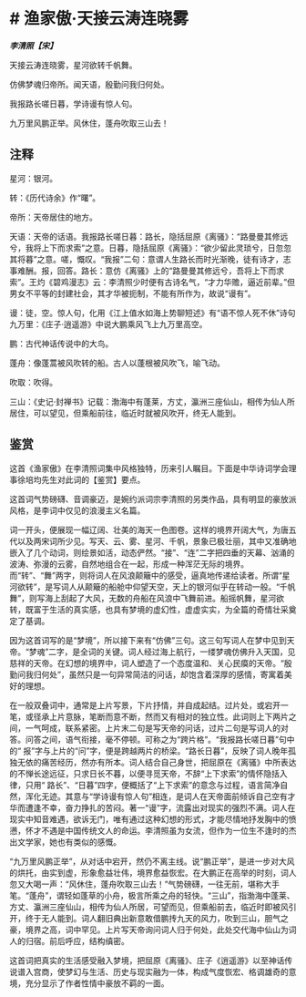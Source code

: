 # # 渔家傲·天接云涛连晓雾

***李清照【宋】***

天接云涛连晓雾，星河欲转千帆舞。

仿佛梦魂归帝所。闻天语，殷勤问我归何处。

我报路长嗟日暮，学诗谩有惊人句。

九万里风鹏正举。风休住，蓬舟吹取三山去！

## 注释

星河：银河。

转：《历代诗余》作“曙”。

帝所：天帝居住的地方。

天语：天帝的话语。我报路长嗟日暮：路长，隐括屈原《离骚》：“路曼曼其修远兮，我将上下而求索”之意。日暮，隐括屈原《离骚》：“欲少留此灵琐兮，日忽忽其将暮”之意。嗟，慨叹。“我报”二句：意谓人生路长而时光渐晚，徒有诗才，志事难酬。报，回答。路长：意仿《离骚》上的“路曼曼其修远兮，吾将上下而求索”。王灼《碧鸡漫志》云：李清照少时便有古诗名气，“才力华赡，逼近前辈。”但男女不平等的封建社会，其才华被扼制，不能有所作为，故说“谩有”。

谩：徒，空。惊人句，化用《江上值水如海上势聊短述》有“语不惊人死不休”诗句九万里：《庄子·逍遥游》中说大鹏乘风飞上九万里高空。

鹏：古代神话传说中的大鸟。

蓬舟：像蓬蒿被风吹转的船。古人以蓬根被风吹飞，喻飞动。

吹取：吹得。

三山：《史记·封禅书》记载：渤海中有蓬莱，方丈，瀛洲三座仙山，相传为仙人所居住，可以望见，但乘船前往，临近时就被风吹开，终无人能到。

## 鉴赏

这首《渔家傲》在李清照词集中风格独特，历来引人瞩目。下面是中华诗词学会理事徐培均先生对此词的【鉴赏】要点。

这首词气势磅礴、音调豪迈，是婉约派词宗李清照的另类作品，具有明显的豪放派风格，是李词中仅见的浪漫主义名篇。

词一开头，便展现一幅辽阔、壮美的海天一色图卷。这样的境界开阔大气，为唐五代以及两宋词所少见。写天、云、雾、星河、千帆，景象已极壮丽，其中又准确地嵌入了几个动词，则绘景如活，动态俨然。“接”、“连”二字把四垂的天幕、汹涌的波涛、弥漫的云雾，自然地组合在一起，形成一种浑茫无际的境界。而“转”、“舞”两字，则将词人在风浪颠簸中的感受，逼真地传递给读者。所谓“星河欲转”，是写词人从颠簸的船舱中仰望天空，天上的银河似乎在转动一般。“千帆舞”，则写海上刮起了大风，无数的舟船在风浪中飞舞前进。船摇帆舞，星河欲转，既富于生活的真实感，也具有梦境的虚幻性，虚虚实实，为全篇的奇情壮采奠定了基调。

因为这首词写的是“梦境”，所以接下来有“仿佛”三句。这三句写词人在梦中见到天帝。“梦魂”二字，是全词的关键。词人经过海上航行，一缕梦魂仿佛升入天国，见慈祥的天帝。在幻想的境界中，词人塑造了一个态度温和、关心民瘼的天帝。“殷勤问我归何处”，虽然只是一句异常简洁的问话，却饱含着深厚的感情，寄寓着美好的理想。

在一般双叠词中，通常是上片写景，下片抒情，并自成起结。过片处，或宕开一笔，或径承上片意脉，笔断而意不断，然而又有相对的独立性。此词则上下两片之间，一气呵成，联系紧密。上片末二句是写天帝的问话，过片二句是写词人的对答。问答之间，语气衔接，毫不停顿。可称之为“跨片格”。“我报路长嗟日暮”句中的“ 报”字与上片的“问”字，便是跨越两片的桥梁。“路长日暮”，反映了词人晚年孤独无依的痛苦经历，然亦有所本。词人结合自己身世，把屈原在《离骚》中所表达的不惮长途远征，只求日长不暮，以便寻觅天帝，不辞“上下求索”的情怀隐括入律，只用“ 路长”、“日暮”四字，便概括了“上下求索”的意念与过程，语言简净自然，浑化无迹。其意与“学诗谩有惊人句”相连，是词人在天帝面前倾诉自己空有才华而遭逢不幸，奋力挣扎的苦闷。著一“谩”字，流露出对现实的强烈不满。词人在现实中知音难遇，欲诉无门，唯有通过这种幻想的形式，才能尽情地抒发胸中的愤懑，怀才不遇是中国传统文人的命运。李清照虽为女流，但作为一位生不逢时的杰出文学家，她也有类似的感慨。

“九万里风鹏正举”，从对话中宕开，然仍不离主线。说“鹏正举”，是进一步对大风的烘托，由实到虚，形象愈益壮伟，境界愈益恢宏。在大鹏正在高举的时刻，词人忽又大喝一声：“风休住，蓬舟吹取三山去！”气势磅礴，一往无前，堪称大手笔。“蓬舟”，谓轻如蓬草的小舟，极言所乘之舟的轻快。“三山”，指渤海中蓬莱、方丈、瀛洲三座仙山，相传为仙人所居，可望而见，但乘船前去，临近时即被风引开，终于无人能到。词人翻旧典出新意敢借鹏抟九天的风力，吹到三山，胆气之豪，境界之高，词中罕见。上片写天帝询问词人归于何处，此处交代海中仙山为词人的归宿。前后呼应，结构缜密。

这首词把真实的生活感受融入梦境，把屈原《离骚》、庄子《逍遥游》以至神话传说谱入宫商，使梦幻与生活、历史与现实融为一体，构成气度恢宏、格调雄奇的意境，充分显示了作者性情中豪放不羁的一面。
